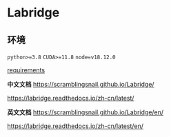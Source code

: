 # Labridge

## 环境

`python>=3.8`
`CUDA>=11.8`
`node=v18.12.0`

[requirements](./requirements.txt)


**中文文档**
https://scramblingsnail.github.io/Labridge/

https://labridge.readthedocs.io/zh-cn/latest/

**英文文档**
https://scramblingsnail.github.io/Labridge/en/

https://labridge.readthedocs.io/zh-cn/latest/en/
